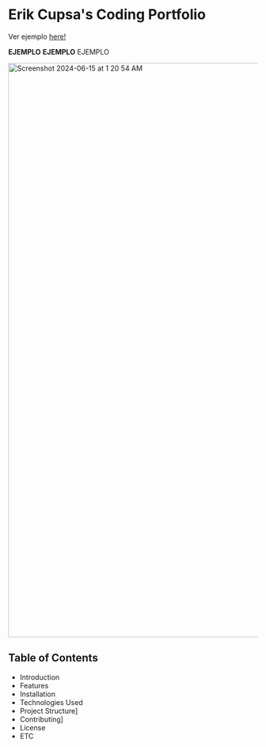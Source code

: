# Erik Cupsa's Coding Portfolio

Ver ejemplo [here!](https://erikc-portfolio.vercel.app/)

**EJEMPLO**
__EJEMPLO__
EJEMPLO

<img width="1160" alt="Screenshot 2024-06-15 at 1 20 54 AM" src="https://github.com/Erik-Cupsa/PortfolioWebsite/assets/86483911/3158d670-8cea-428a-8308-32c6b50f4de0">

## Table of Contents

- Introduction
- Features
- Installation
- Technologies Used
- Project Structure]
- Contributing]
- License
- ETC


